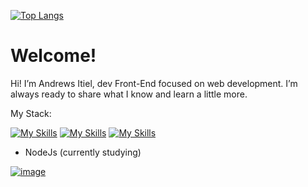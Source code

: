 [![Top Langs](https://github-readme-stats.vercel.app/api/top-langs/?username=AndrewsItiel06&layout=compact)](https://github.com/anuraghazra/github-readme-stats)

# Welcome!

Hi! I’m Andrews Itiel, dev Front-End focused on web development. I’m always ready to share what I know and learn a little more.

My Stack:

 [![My Skills](https://skillicons.dev/icons?i=html)](https://skillicons.dev)
 [![My Skills](https://skillicons.dev/icons?i=css)](https://skillicons.dev)
 [![My Skills](https://skillicons.dev/icons?i=js)](https://skillicons.dev)
- NodeJs (currently studying)


 [![image](https://img.shields.io/badge/Gmail-D14836?style=for-the-badge&logo=gmail&logoColor=white)](mailto:andrewscarvalho2001@gmail.com)
